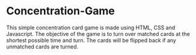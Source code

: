 # Concentration-Game
This simple concentration card game is made using HTML, CSS and Javascript. The objective of the game is to turn over matched cards at the shortest possible time and turn. The cards will be flipped back if any unmatched cards are turned.
